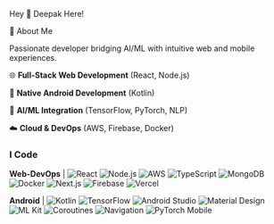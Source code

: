 Hey 👋 Deepak Here!

🚀 About Me

Passionate developer bridging AI/ML with intuitive web and mobile experiences.
          

🌐 **Full-Stack Web Development** (React, Node.js)

📱 **Native Android Development** (Kotlin)

🤖 **AI/ML Integration** (TensorFlow, PyTorch, NLP)

☁️ **Cloud & DevOps** (AWS, Firebase, Docker)


### I Code
**Web-DevOps** |
 ![React](https://img.shields.io/badge/React-61DAFB?logo=react&logoColor=black)  ![Node.js](https://img.shields.io/badge/Node.js-339933?logo=node.js&logoColor=white)  ![AWS](https://img.shields.io/badge/AWS-232F3E?logo=amazon-aws&logoColor=white) 
 ![TypeScript](https://img.shields.io/badge/TypeScript-3178C6?logo=typescript&logoColor=white)  ![MongoDB](https://img.shields.io/badge/MongoDB-47A248?logo=mongodb&logoColor=white)  ![Docker](https://img.shields.io/badge/Docker-2496ED?logo=docker&logoColor=white) 
 ![Next.js](https://img.shields.io/badge/Next.js-000000?logo=next.js&logoColor=white)  ![Firebase](https://img.shields.io/badge/Firebase-FFCA28?logo=firebase&logoColor=black)  ![Vercel](https://img.shields.io/badge/Vercel-000000?logo=vercel&logoColor=white) 

**Android**
| ![Kotlin](https://img.shields.io/badge/Kotlin-7F52FF?logo=kotlin&logoColor=white)  ![TensorFlow](https://img.shields.io/badge/TensorFlow-FF6F00?logo=tensorflow&logoColor=white)  ![Android Studio](https://img.shields.io/badge/Android_Studio-3DDC84?logo=android-studio&logoColor=white)  ![Material Design](https://img.shields.io/badge/Material_Design-757575?logo=material-design&logoColor=white)  ![ML Kit](https://img.shields.io/badge/ML_Kit-4285F4?logo=google&logoColor=white)  ![Coroutines](https://img.shields.io/badge/Coroutines-0095D5?logo=kotlin&logoColor=white)  ![Navigation](https://img.shields.io/badge/Navigation-00579C?logo=android&logoColor=white)  ![PyTorch Mobile](https://img.shields.io/badge/PyTorch_Mobile-EE4C2C?logo=pytorch&logoColor=white) 





